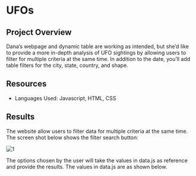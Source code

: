 # UFOs

## Project Overview

Dana’s webpage and dynamic table are working as intended, but she’d like to provide a more in-depth analysis of UFO sightings by allowing users to filter for multiple criteria at the same time. In addition to the date, you’ll add table filters for the city, state, country, and shape.

## Resources

* Languages Used: Javascript, HTML, CSS

## Results

The website allow users to filter data for multiple criteria at the same time. The screen shot below shows the filter search button:

![1](https://user-images.githubusercontent.com/73450637/104831218-cfb25480-5854-11eb-8b8e-4f3c1eccf446.png)

The options chosen by the user will take the values in data.js as reference and provide the results. The values in data.js are as shown below.
